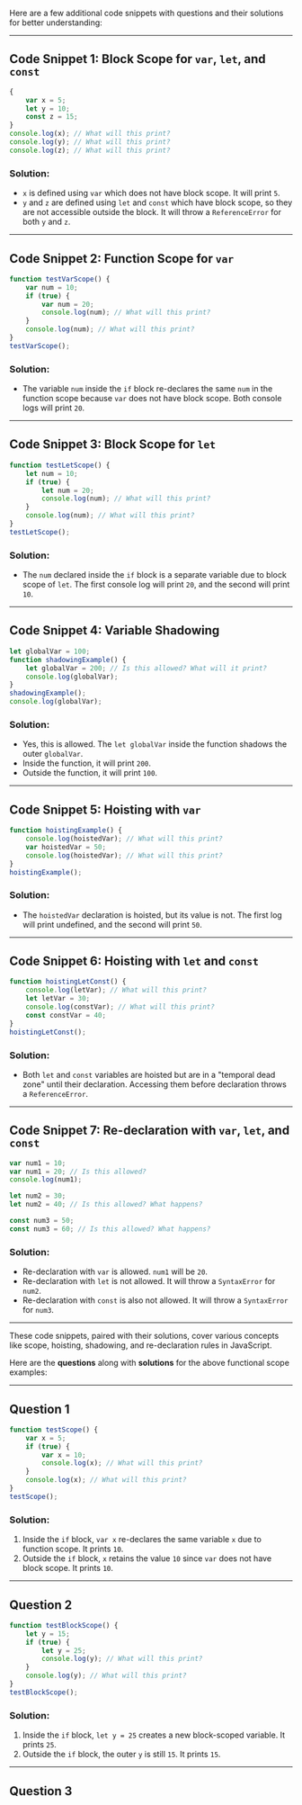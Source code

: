 Here are a few additional code snippets with questions and their solutions for better understanding:
***
## Code Snippet 1: Block Scope for `var`, `let`, and `const`

```js
{
    var x = 5;
    let y = 10;
    const z = 15;
}
console.log(x); // What will this print?
console.log(y); // What will this print?
console.log(z); // What will this print?
```

### Solution:
- `x` is defined using `var` which does not have block scope. It will print `5`.
- `y` and `z` are defined using `let` and `const` which have block scope, so they are not accessible outside the block. It will throw a `ReferenceError` for both `y` and `z`.
***
## Code Snippet 2: Function Scope for `var`

```js
function testVarScope() {
    var num = 10;
    if (true) {
        var num = 20;
        console.log(num); // What will this print?
    }
    console.log(num); // What will this print?
}
testVarScope();
```

### Solution:
- The variable `num` inside the `if` block re-declares the same `num` in the function scope because `var` does not have block scope. Both console logs will print `20`.
***
## Code Snippet 3: Block Scope for `let`

```js
function testLetScope() {
    let num = 10;
    if (true) {
        let num = 20;
        console.log(num); // What will this print?
    }
    console.log(num); // What will this print?
}
testLetScope();
```

### Solution:
- The `num` declared inside the `if` block is a separate variable due to block scope of `let`. The first console log will print `20`, and the second will print `10`.
***
## Code Snippet 4: Variable Shadowing

```js
let globalVar = 100;
function shadowingExample() {
    let globalVar = 200; // Is this allowed? What will it print?
    console.log(globalVar);
}
shadowingExample();
console.log(globalVar);
```

### Solution:
- Yes, this is allowed. The `let globalVar` inside the function shadows the outer `globalVar`.
- Inside the function, it will print `200`.
- Outside the function, it will print `100`.
***
## Code Snippet 5: Hoisting with `var`

```js
function hoistingExample() {
    console.log(hoistedVar); // What will this print?
    var hoistedVar = 50;
    console.log(hoistedVar); // What will this print?
}
hoistingExample();
```

### Solution:
- The `hoistedVar` declaration is hoisted, but its value is not. The first log will print undefined, and the second will print `50`.
***
## Code Snippet 6: Hoisting with `let` and `const`

```js
function hoistingLetConst() {
    console.log(letVar); // What will this print?
    let letVar = 30;
    console.log(constVar); // What will this print?
    const constVar = 40;
}
hoistingLetConst();
```

### Solution:
- Both `let` and `const` variables are hoisted but are in a "temporal dead zone" until their declaration. Accessing them before declaration throws a `ReferenceError`.
***
## Code Snippet 7: Re-declaration with `var`, `let`, and `const`

```js
var num1 = 10;
var num1 = 20; // Is this allowed?
console.log(num1);

let num2 = 30;
let num2 = 40; // Is this allowed? What happens?

const num3 = 50;
const num3 = 60; // Is this allowed? What happens?
```

### Solution:
- Re-declaration with `var` is allowed. `num1` will be `20`.
- Re-declaration with `let` is not allowed. It will throw a `SyntaxError` for `num2`.
- Re-declaration with `const` is also not allowed. It will throw a `SyntaxError` for `num3`.
***
These code snippets, paired with their solutions, cover various concepts like scope, hoisting, shadowing, and re-declaration rules in JavaScript.

Here are the **questions** along with **solutions** for the above functional scope examples:
***
## Question 1

```js
function testScope() {
    var x = 5;
    if (true) {
        var x = 10;
        console.log(x); // What will this print?
    }
    console.log(x); // What will this print?
}
testScope();
```

### Solution:
1. Inside the `if` block, `var x` re-declares the same variable `x` due to function scope. It prints `10`.
2. Outside the `if` block, `x` retains the value `10` since `var` does not have block scope. It prints `10`.
***
## Question 2

```js
function testBlockScope() {
    let y = 15;
    if (true) {
        let y = 25;
        console.log(y); // What will this print?
    }
    console.log(y); // What will this print?
}
testBlockScope();
```

### Solution:
1. Inside the `if` block, `let y = 25` creates a new block-scoped variable. It prints `25`.
2. Outside the `if` block, the outer `y` is still `15`. It prints `15`.
***
## Question 3

```js

```